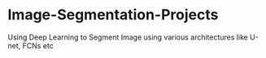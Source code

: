 # Image-Segmentation-Projects
Using Deep Learning to Segment Image using various architectures like U-net, FCNs etc

